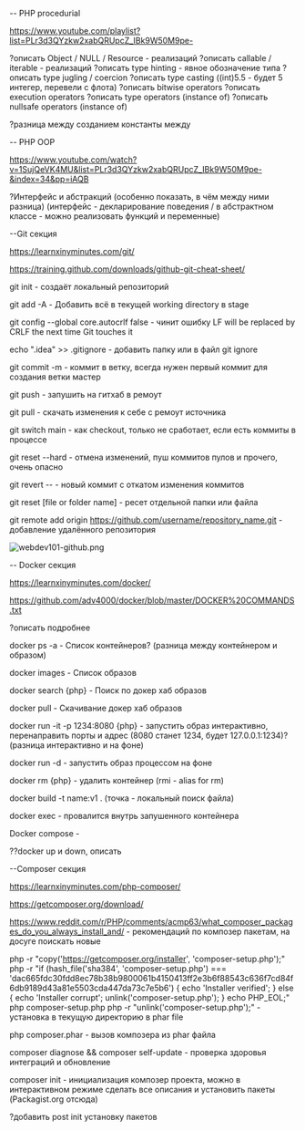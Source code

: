 -- PHP procedurial

https://www.youtube.com/playlist?list=PLr3d3QYzkw2xabQRUpcZ_IBk9W50M9pe-

?описать Object / NULL / Resource - реализаций
?описать callable / iterable - реализаций
?описать type hinting - явное обозначение типа
?описать type jugling / coercion
?описать type casting ((int)5.5 - будет 5 интегер, перевели с флота)
?описать bitwise operators
?описать execution operators
?описать type operators (instance of)
?описать nullsafe operators (instance of)

?разница между созданием константы между 

-- PHP OOP

https://www.youtube.com/watch?v=1SujQeVK4MU&list=PLr3d3QYzkw2xabQRUpcZ_IBk9W50M9pe-&index=34&pp=iAQB

?Интерфейс и абстракций (особенно показать, в чём между ними разница) (интерфейс - декларирование поведения / в абстрактном классе - можно реализовать функций и переменные)


--Git секция

https://learnxinyminutes.com/git/

https://training.github.com/downloads/github-git-cheat-sheet/

git init - создаёт локальный репозиторий

git add -A - Добавить всё в текущей working directory в stage

git config --global core.autocrlf false - чинит ошибку  LF will be replaced by CRLF the next time Git touches it

echo ".idea" >> .gitignore - добавить папку или в файл git ignore

git commit -m - коммит в ветку, всегда нужен первый коммит для создания ветки мастер

git push - запушить на гитхаб в ремоут

git pull - скачать изменения к себе с ремоут источника

git switch main - как checkout, только не сработает, если есть коммиты в процессе

git reset --hard - отмена изменений, пуш коммитов пулов и прочего, очень опасно

git revert --<commit> - новый коммит с откатом изменения коммитов

git reset [file or folder name] - ресет отдельной папки или файла

git remote add origin https://github.com/username/repository_name.git - добавление удалённого репозитория

![webdev101-github.png](learnXinY%28php%2Cgit%2Cdocker%2Ccomposer%29/webdev101-github.png)

-- Docker секция

https://learnxinyminutes.com/docker/

https://github.com/adv4000/docker/blob/master/DOCKER%20COMMANDS.txt

?описать подробнее

docker ps -a - Список контейнеров? (разница между контейнером и образом)

docker images - Список образов

docker search {php} - Поиск по докер хаб образов

docker pull - Скачивание докер хаб образов

docker run -it -p 1234:8080 {php} - запустить образ интерактивно, перенаправить порты и адрес (8080 станет 1234, будет 127.0.0.1:1234)? (разница интерактивно и на фоне)

docker run -d - запустить образ процессом на фоне

docker rm {php} - удалить контейнер (rmi - alias for rm)

docker build -t name:v1 . (точка - локальный поиск файла)

docker exec - провалится внутрь запушенного контейнера

Docker compose - 

??docker up и down, описать

--Composer секция

https://learnxinyminutes.com/php-composer/

https://getcomposer.org/download/

https://www.reddit.com/r/PHP/comments/acmp63/what_composer_packages_do_you_always_install_and/ - рекомендаций по композер пакетам, на досуге поискать новые

php -r "copy('https://getcomposer.org/installer', 'composer-setup.php');"
php -r "if (hash_file('sha384', 'composer-setup.php') === 'dac665fdc30fdd8ec78b38b9800061b4150413ff2e3b6f88543c636f7cd84f6db9189d43a81e5503cda447da73c7e5b6') { echo 'Installer verified'; } else { echo 'Installer corrupt'; unlink('composer-setup.php'); } echo PHP_EOL;"
php composer-setup.php
php -r "unlink('composer-setup.php');"  - установка в текущую директорию в phar file

php composer.phar <command> - вызов композера из phar файла

composer diagnose && composer self-update - проверка здоровья интеграций и обновление

composer init - инициализация композер проекта, можно в интерактивном режиме сделать все описания и установить пакеты (Packagist.org отсюда)

?добавить post init установку пакетов


